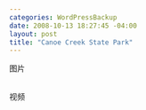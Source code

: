 ```yaml
--- 
categories: WordPressBackup
date: 2008-10-13 18:27:45 -04:00
layout: post
title: "Canoe Creek State Park"
---
```

图片<br />

<br />视频<br />
